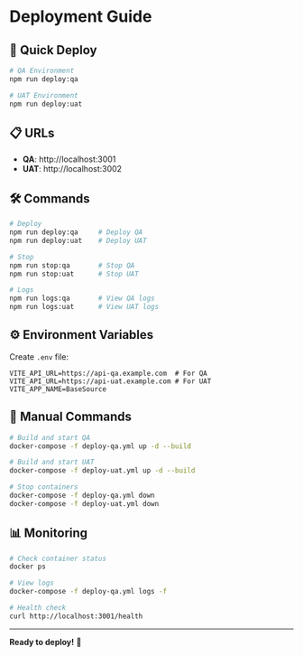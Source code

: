 # Deployment Guide

## 🚀 Quick Deploy

```bash
# QA Environment
npm run deploy:qa

# UAT Environment
npm run deploy:uat
```

## 📋 URLs

- **QA**: http://localhost:3001
- **UAT**: http://localhost:3002

## 🛠 Commands

```bash
# Deploy
npm run deploy:qa     # Deploy QA
npm run deploy:uat    # Deploy UAT

# Stop
npm run stop:qa       # Stop QA
npm run stop:uat      # Stop UAT

# Logs
npm run logs:qa       # View QA logs
npm run logs:uat      # View UAT logs
```

## ⚙️ Environment Variables

Create `.env` file:

```env
VITE_API_URL=https://api-qa.example.com  # For QA
VITE_API_URL=https://api-uat.example.com # For UAT
VITE_APP_NAME=BaseSource
```

## 🔧 Manual Commands

```bash
# Build and start QA
docker-compose -f deploy-qa.yml up -d --build

# Build and start UAT
docker-compose -f deploy-uat.yml up -d --build

# Stop containers
docker-compose -f deploy-qa.yml down
docker-compose -f deploy-uat.yml down
```

## 📊 Monitoring

```bash
# Check container status
docker ps

# View logs
docker-compose -f deploy-qa.yml logs -f

# Health check
curl http://localhost:3001/health
```

---

**Ready to deploy!** 🚀
